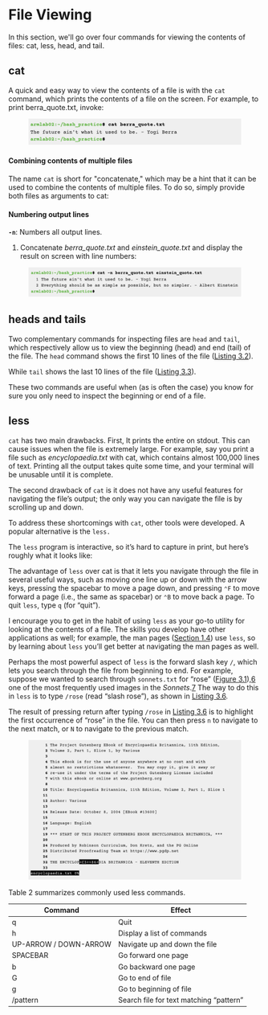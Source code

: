 # File Viewing

In this section, we'll go over four commands for viewing the contents of files: cat, less, head, and tail.&#x20;

## cat

A quick and easy way to view the contents of a file is with the `cat` command, which prints the contents of a file on the screen. For example, to print berra\_quote.txt, invoke:

<figure><img src="../../.gitbook/assets/Screenshot 2023-04-26 at 4.48.26 PM.png" alt=""><figcaption></figcaption></figure>

#### Combining contents of multiple files

The name `cat` is short for "concatenate," which may be a hint that it can be used to combine the contents of multiple files. To do so, simply provide both files as arguments to cat:

#### Numbering output lines

**`-n`**: Numbers all output lines.



1. Concatenate _berra\_quote.txt_ and _einstein\_quote.txt_ and display the result on screen with line numbers:&#x20;

<figure><img src="../../.gitbook/assets/Screenshot 2023-04-26 at 4.48.33 PM.png" alt=""><figcaption></figcaption></figure>

## heads and tails

Two complementary commands for inspecting files are `head` and `tail`, which respectively allow us to view the beginning (head) and end (tail) of the file. The `head` command shows the first 10 lines of the file ([Listing 3.2](https://www.learnenough.com/command-line-tutorial/inspecting\_files#code-head)).



While `tail` shows the last 10 lines of the file ([Listing 3.3](https://www.learnenough.com/command-line-tutorial/inspecting\_files#code-tail)).



These two commands are useful when (as is often the case) you know for sure you only need to inspect the beginning or end of a file.



## less

`cat` has two main drawbacks. First, It prints the entire on stdout. This can cause issues when the file is extremely large. For example, say you print a file such as _encyclopaedia.txt_ with cat, which contains almost 100,000 lines of text. Printing all the output takes quite some time, and your terminal will be unusable until it is complete.&#x20;

The second drawback of `cat` is it does not have any useful features for navigating the file’s output; the only way you can navigate the file is by scrolling up and down.&#x20;

To address these shortcomings with `cat`, other tools were developed. A popular alternative is the  `less.`

The `less` program is interactive, so it’s hard to capture in print, but here’s roughly what it looks like:

The advantage of `less` over cat is that it lets you navigate through the file in several useful ways, such as moving one line up or down with the arrow keys, pressing the spacebar to move a page down, and pressing `⌃F` to move forward a page (i.e., the same as spacebar) or `⌃B` to move back a page. To quit `less`, type `q` (for “quit”).

I encourage you to get in the habit of using `less` as your go-to utility for looking at the contents of a file. The skills you develop have other applications as well; for example, the man pages ([Section 1.4](https://www.learnenough.com/command-line-tutorial#sec-man\_pages)) use `less`, so by learning about `less` you’ll get better at navigating the man pages as well.

Perhaps the most powerful aspect of `less` is the forward slash key `/`, which lets you search through the file from beginning to end. For example, suppose we wanted to search through `sonnets.txt` for “rose” ([Figure 3.1](https://www.learnenough.com/command-line-tutorial/inspecting\_files#fig-tudor\_rose)),[6](https://www.learnenough.com/command-line-tutorial/inspecting\_files#cha-3\_footnote-6) one of the most frequently used images in the _Sonnets_.[7](https://www.learnenough.com/command-line-tutorial/inspecting\_files#cha-3\_footnote-7) The way to do this in `less` is to type `/rose` (read “slash rose”), as shown in [Listing 3.6](https://www.learnenough.com/command-line-tutorial/inspecting\_files#code-rose\_search).

The result of pressing return after typing `/rose` in [Listing 3.6](https://www.learnenough.com/command-line-tutorial/inspecting\_files#code-rose\_search) is to highlight the first occurrence of “rose” in the file. You can then press `n` to navigate to the next match, or `N` to navigate to the previous match.



<figure><img src="../../.gitbook/assets/Screenshot 2023-04-26 at 4.49.52 PM.png" alt="" width="563"><figcaption></figcaption></figure>

Table 2 summarizes commonly used less commands.&#x20;

| Command               | Effect                                  |
| --------------------- | --------------------------------------- |
| q                     | Quit                                    |
| h                     | Display a list of commands              |
| UP-ARROW / DOWN-ARROW | Navigate up and down the file           |
| SPACEBAR              | Go forward one page                     |
| b                     | Go backward one page                    |
| G                     | Go to end of file                       |
| g                     | Go to beginning of file                 |
| /pattern              | Search file for text matching “pattern” |
